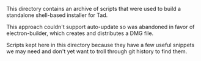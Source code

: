 This directory contains an archive of scripts that were used to build a standalone
shell-based installer for Tad.

This approach couldn't support auto-update so was abandoned in favor of electron-builder, which creates and distributes a DMG file.

Scripts kept here in this directory because they have a few useful snippets we may need and don't
yet want to troll through git history to find them.
